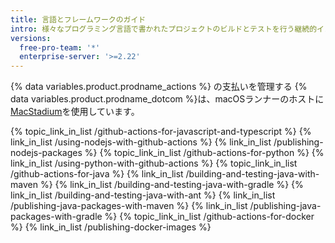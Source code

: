 ```yaml
---
title: 言語とフレームワークのガイド
intro: 様々なプログラミング言語で書かれたプロジェクトのビルドとテストを行う継続的インテグレーション（CI）ワークフローを作成できます。
versions:
  free-pro-team: '*'
  enterprise-server: '>=2.22'
---
```


{% data variables.product.prodname_actions %} の支払いを管理する
{% data variables.product.prodname_dotcom %}は、macOSランナーのホストに[MacStadium](https://www.macstadium.com/)を使用しています。

{% topic_link_in_list /github-actions-for-javascript-and-typescript %}
  {% link_in_list /using-nodejs-with-github-actions %}
  {% link_in_list /publishing-nodejs-packages %}
{% topic_link_in_list /github-actions-for-python %}
  {% link_in_list /using-python-with-github-actions %}
{% topic_link_in_list /github-actions-for-java %}
  {% link_in_list /building-and-testing-java-with-maven %}
  {% link_in_list /building-and-testing-java-with-gradle %}
  {% link_in_list /building-and-testing-java-with-ant %}
  {% link_in_list /publishing-java-packages-with-maven %}
  {% link_in_list /publishing-java-packages-with-gradle %}
{% topic_link_in_list /github-actions-for-docker %}
  {% link_in_list /publishing-docker-images %}

